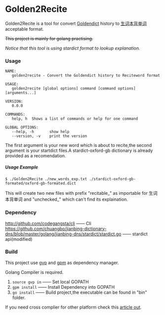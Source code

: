 # Golden2Recite

Golden2Recite is a tool for convert [Goldendict](http://goldendict.org/) history to [生词本背单词](https://play.google.com/store/apps/details?id=zoz.reciteword) acceptable format.  

~~This project is mainly for golang practising.~~

*Notice that this tool is using stardict format to lookup explanation.*

### Usage
```
NAME:
   golden2recite - Convert the Goldendict history to Reciteword format

USAGE:
   golden2recite [global options] command [command options] [arguments...]

VERSION:
   0.0.0

COMMANDS:
   help, h	Shows a list of commands or help for one command
   
GLOBAL OPTIONS:
   --help, -h		show help
   --version, -v	print the version
```
The first argument is your new word which is about to recite,the second argument is your startdict files.A stardict-oxford-gb dictionary is already provided as a recomendation.
##### Usage Example
`$ ./Golden2Recite ./new_words_exp.txt ./stardict-oxford-gb-formated/oxford-gb-formated.dict`

This will create two new files with prefix "recitable_" as importable for 生词本背单词 and "unchecked_" which can't find its explaination.

### Dependency
http://github.com/codegangsta/cli —— Cli  
https://github.com/chuangbo/jianbing-dictionary-dns/blob/master/golang/jianbing-dns/stardict/stardict.go —— stardict api(modified)

### Build
This project use [gvp](https://github.com/pote/gvp) and [gpm](https://github.com/pote/gpm) as dependency manager.

Golang Compiler is required.

1. `source gvp in` —— Set local GOPATH
2. `gpm install` —— Install Dependency into GOPATH
3. `go install` —— Build project,the executable can be found in "bin" folder.

If you need cross complier for other platform check this [article out](http://spf13.com/post/cross-compiling-go/).